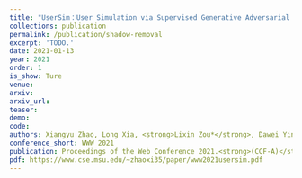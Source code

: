 ```yaml
---    
title: "UserSim：User Simulation via Supervised Generative Adversarial Network"
collections: publication
permalink: /publication/shadow-removal
excerpt: 'TODO.'
date: 2021-01-13
year: 2021
order: 1
is_show: Ture
venue: 
arxiv: 
arxiv_url: 
teaser: 
demo: 
code: 
authors: Xiangyu Zhao, Long Xia, <strong>Lixin Zou*</strong>, Dawei Yin, Jiliang Tang
conference_short: WWW 2021
publication: Proceedings of the Web Conference 2021.<strong>(CCF-A)</strong>
pdf: https://www.cse.msu.edu/~zhaoxi35/paper/www2021usersim.pdf
---
```


